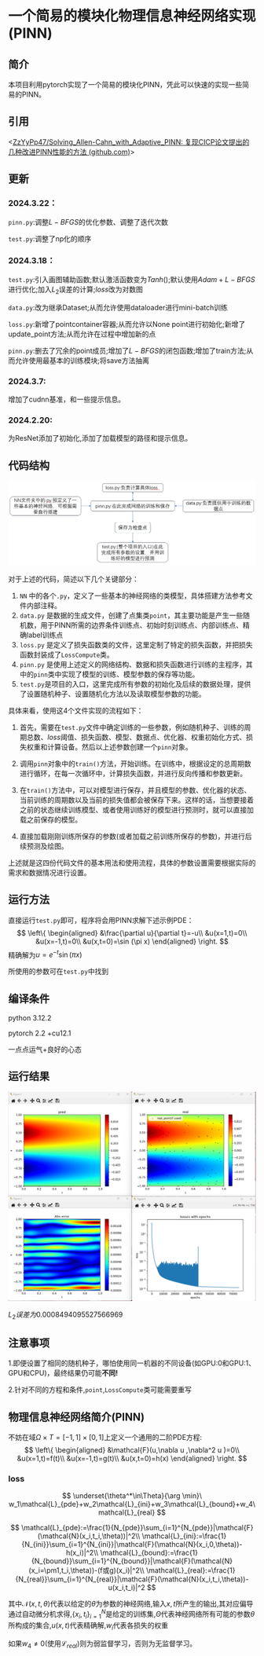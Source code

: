 # 一个简易的模块化物理信息神经网络实现(PINN)

## 简介

本项目利用pytorch实现了一个简易的模块化PINN，凭此可以快速的实现一些简易的PINN。

## 引用

<[ZzYyPp47/Solving_Allen-Cahn_with_Adaptive_PINN: 复现CICP论文提出的几种改进PINN性能的方法 (github.com)](https://github.com/ZzYyPp47/Solving_Allen-Cahn_with_Adaptive_PINN)>

## 更新

### 2024.3.22：

`pinn.py`:调整$L-BFGS$的优化参数、调整了迭代次数

`test.py`:调整了np化的顺序

### 2024.3.18：

`test.py`:引入画图辅助函数;默认激活函数变为$Tanh()$;默认使用$Adam+L-BFGS$进行优化;加入$L_2$误差的计算;$loss$改为对数图

`data.py`:改为继承Dataset;从而允许使用dataloader进行mini-batch训练

`loss.py`:新增了pointcontainer容器;从而允许以None point进行初始化;新增了update_point方法;从而允许在过程中增加新的点

`pinn.py`:删去了冗余的point成员;增加了$L-BFGS$​的闭包函数;增加了train方法;从而允许使用最基本的训练模块;将save方法抽离

### 2024.3.7:

增加了cudnn基准，和一些提示信息。

### 2024.2.20:

为ResNet添加了初始化,添加了加载模型的路径和提示信息。



## 代码结构

![1](1.png)

对于上述的代码，简述以下几个关键部分：

1. `NN` 中的各个`.py`，定义了一些基本的神经网络的类模型，具体搭建方法参考文件内部注释。
2. `data.py` 是数据的生成文件，创建了点集类`point`，其主要功能是产生一些随机数，用于PINN所需的边界条件训练点、初始时刻训练点、内部训练点、精确label训练点
3. `loss.py` 是定义了损失函数类的文件，这里定制了特定的损失函数，并把损失函数封装成了`LossCompute`类。
4. `pinn.py` 是使用上述定义的网络结构、数据和损失函数进行训练的主程序，其中的`pinn`类中实现了模型的训练、模型参数的保存等功能。
6. `test.py`是项目的入口，这里完成所有参数的初始化及后续的数据处理，提供了设置随机种子、设置随机化方法以及读取模型参数的功能。

具体来看，使用这4个文件实现的流程如下：

1. 首先，需要在`test.py`文件中确定训练的一些参数，例如随机种子、训练的周期总数、$loss$阈值、损失函数、模型、数据点、优化器、权重初始化方式、损失权重和计算设备。然后以上述参数创建一个`pinn`对象。

2. 调用`pinn`对象中的`train()`方法，开始训练。在训练中，根据设定的总周期数进行循环，在每一次循环中，计算损失函数，并进行反向传播和参数更新。

3. 在`train()`方法中，可以对模型进行保存，并且模型的参数、优化器的状态、当前训练的周期数以及当前的损失值都会被保存下来。这样的话，当想要接着之前的状态继续训练模型、或者使用训练好的模型进行预测时，就可以直接加载之前保存的模型。 

4. 直接加载刚刚训练所保存的参数(或者加载之前训练所保存的参数)，并进行后续预测及绘图。

上述就是这四份代码文件的基本用法和使用流程，具体的参数设置需要根据实际的需求和数据情况进行设置。

## 运行方法

直接运行`test.py`即可，程序将会用PINN求解下述示例PDE：
$$
\left\{
\begin{aligned}
&\frac{\partial u}{\partial t}=-u\\
&u(x=1,t)=0\\
&u(x=-1,t)=0\\
&u(x,t=0)=\sin (\pi x)
\end{aligned}
\right.
$$
精确解为$u=e^{-t}\sin (\pi x)$

所使用的参数可在`test.py`中找到

## 编译条件

python 3.12.2

pytorch 2.2 +cu12.1

一点点运气+良好的心态

## 运行结果

![1](2.png)

$L_2误差为0.0008494095527566969$

## 注意事项

1.即便设置了相同的随机种子，哪怕使用同一机器的不同设备(如GPU:0和GPU:1、GPU和CPU)，最终结果仍可能**不同!**

2.针对不同的方程和条件,`point`,`LossCompute`类可能需要重写

## 物理信息神经网络简介(PINN)

不妨在域$\Omega\times T=[-1,1]\times[0,1]$上定义一个通用的二阶PDE方程:
$$
\left\{
\begin{aligned}
&\mathcal{F}(u,\nabla u ,\nabla^2 u )=0\\
&u(x=1,t)=f(t)\\
&u(x=-1,t)=g(t)\\
&u(x,t=0)=h(x)
\end{aligned}
\right.
$$

### loss

$$
\underset{\theta^*\in\Theta}{\arg \min}\ w_1\mathcal{L}_{pde}+w_2\mathcal{L}_{ini}+w_3\mathcal{L}_{bound}+w_4\mathcal{L}_{real}
$$

$$
\mathcal{L}_{pde}:=\frac{1}{N_{pde}}\sum_{i=1}^{N_{pde}}|\mathcal{F}(\mathcal{N}(x_i,t_i,\theta))|^2\\
\mathcal{L}_{ini}:=\frac{1}{N_{ini}}\sum_{i=1}^{N_{ini}}|\mathcal{F}(\mathcal{N}(x_i,0,\theta))-h(x_i)|^2\\
\mathcal{L}_{bound}:=\frac{1}{N_{bound}}\sum_{i=1}^{N_{bound}}|\mathcal{F}(\mathcal{N}(x_i=\pm1,t_i,\theta))-(f或g)(x_i)|^2\\
\mathcal{L}_{real}:=\frac{1}{N_{real}}\sum_{i=1}^{N_{real}}|\mathcal{F}(\mathcal{N}(x_i,t_i,\theta))-u(x_i,t_i)|^2
$$

其中$\mathcal{N}(x,t,\theta)$代表以给定的$\theta$为参数的神经网络,输入$x,t$所产生的输出,其对应偏导通过自动微分机求得,$\{x_i,t_i\}_{i=1}^N$是给定的训练集,$\Theta$代表神经网络所有可能的参数$\theta$所构成的集合,$u(x,t)$代表精确解,$w_i$代表各损失的权重

如果$w_4\ne 0$(使用$\mathcal{L}_{real}$)则为弱监督学习，否则为无监督学习。

